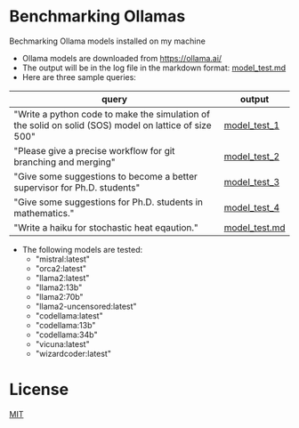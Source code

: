 # Benchmarking Ollamas
Bechmarking Ollama models installed on my machine

* Ollama models are downloaded from https://ollama.ai/
* The output will be in the log file in the markdown format: [model_test.md](model_test.md)
* Here are three sample queries:

| query                                                                                                 | output                          |
|-------------------------------------------------------------------------------------------------------|---------------------------------|
| "Write a python code to make the simulation of the solid on solid (SOS) model on lattice of size 500" | [model_test_1](model_test_1.md) |
| "Please give a precise workflow for git branching and merging"                                        | [model_test_2](model_test_2.md) |
| "Give some suggestions to become a better supervisor for Ph.D. students"                              | [model_test_3](model_test_3.md) |
| "Give some suggestions for Ph.D. students in mathematics."                                            | [model_test_4](model_test_4.md) |
| "Write a haiku for stochastic heat eqaution."                                                         | [model_test.md](model_test.md)  |

* The following models are tested:
  * "mistral:latest"
  * "orca2:latest"
  * "llama2:latest"
  * "llama2:13b"
  * "llama2:70b"
  * "llama2-uncensored:latest"
  * "codellama:latest"
  * "codellama:13b"
  * "codellama:34b"
  * "vicuna:latest"
  * "wizardcoder:latest"

# License
  [MIT](LICENSE)
